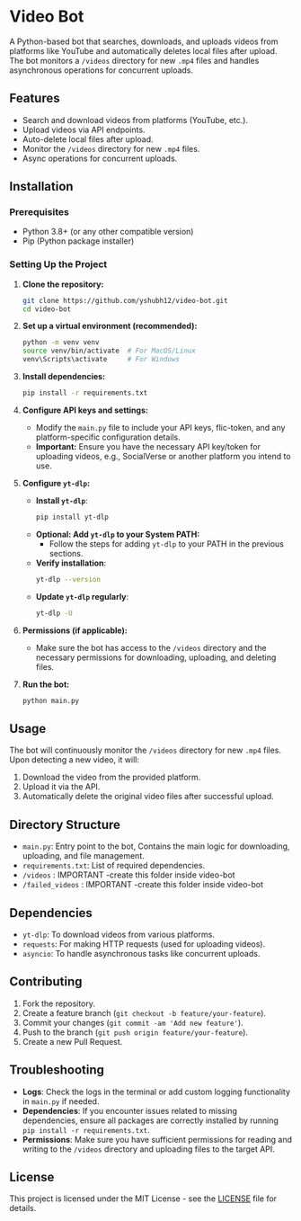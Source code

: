 # Video Bot

A Python-based bot that searches, downloads, and uploads videos from platforms like YouTube and automatically deletes local files after upload. The bot monitors a `/videos` directory for new `.mp4` files and handles asynchronous operations for concurrent uploads.

## Features

- Search and download videos from platforms (YouTube, etc.).
- Upload videos via API endpoints.
- Auto-delete local files after upload.
- Monitor the `/videos` directory for new `.mp4` files.
- Async operations for concurrent uploads.

## Installation

### Prerequisites

- Python 3.8+ (or any other compatible version)
- Pip (Python package installer)

### Setting Up the Project

1. **Clone the repository:**
    ```bash
    git clone https://github.com/yshubh12/video-bot.git
    cd video-bot
    ```

2. **Set up a virtual environment (recommended):**
    ```bash
    python -m venv venv
    source venv/bin/activate  # For MacOS/Linux
    venv\Scripts\activate     # For Windows
    ```

3. **Install dependencies:**
    ```bash
    pip install -r requirements.txt
    ```

4. **Configure API keys and settings:**
    - Modify the `main.py` file to include your API keys, flic-token, and any platform-specific configuration details.
    - **Important:** Ensure you have the necessary API key/token for uploading videos, e.g., SocialVerse or another platform you intend to use.
   
5. **Configure `yt-dlp`:**
    - **Install `yt-dlp`**:
      ```bash
      pip install yt-dlp
      ```
    - **Optional: Add `yt-dlp` to your System PATH:**
      - Follow the steps for adding `yt-dlp` to your PATH in the previous sections.
    - **Verify installation**:
      ```bash
      yt-dlp --version
      ```
    - **Update `yt-dlp` regularly**:
      ```bash
      yt-dlp -U
      ```

6. **Permissions (if applicable):**
    - Make sure the bot has access to the `/videos` directory and the necessary permissions for downloading, uploading, and deleting files.

7. **Run the bot:**
    ```bash
    python main.py
    ```

## Usage

The bot will continuously monitor the `/videos` directory for new `.mp4` files. Upon detecting a new video, it will:

1. Download the video from the provided platform.
2. Upload it via the API.
3. Automatically delete the original video files after successful upload.

## Directory Structure

- `main.py`: Entry point to the bot, Contains the main logic for downloading, uploading, and file management.
- `requirements.txt`: List of required dependencies.
- `/videos` : IMPORTANT -create this folder inside video-bot
- `/failed_videos` : IMPORTANT -create this folder inside video-bot

## Dependencies

- `yt-dlp`: To download videos from various platforms.
- `requests`: For making HTTP requests (used for uploading videos).
- `asyncio`: To handle asynchronous tasks like concurrent uploads.

## Contributing

1. Fork the repository.
2. Create a feature branch (`git checkout -b feature/your-feature`).
3. Commit your changes (`git commit -am 'Add new feature'`).
4. Push to the branch (`git push origin feature/your-feature`).
5. Create a new Pull Request.

## Troubleshooting

- **Logs**: Check the logs in the terminal or add custom logging functionality in `main.py` if needed.
- **Dependencies**: If you encounter issues related to missing dependencies, ensure all packages are correctly installed by running `pip install -r requirements.txt`.
- **Permissions**: Make sure you have sufficient permissions for reading and writing to the `/videos` directory and uploading files to the target API.

## License

This project is licensed under the MIT License - see the [LICENSE](LICENSE) file for details.
